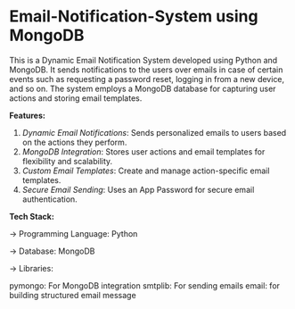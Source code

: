 # Email-Notification-System using MongoDB
This is a Dynamic Email Notification System developed using Python and MongoDB. It sends notifications to the users over emails in case of certain events such as requesting a password reset, logging in from a new device, and so on. The system employs a MongoDB database for capturing user actions and storing email templates.

**Features:**
1) _Dynamic Email Notifications_: Sends personalized emails to users based on the actions they perform.
2) _MongoDB Integration_:         Stores user actions and email templates for flexibility and scalability.
3) _Custom Email Templates_:       Create and manage action-specific email templates.
4) _Secure Email Sending_:       Uses an App Password for secure email authentication.
   
**Tech Stack:**


-> Programming Language: Python

-> Database: MongoDB

-> Libraries:

pymongo:  For MongoDB integration
smtplib:  For sending emails
email:  for building structured email message

